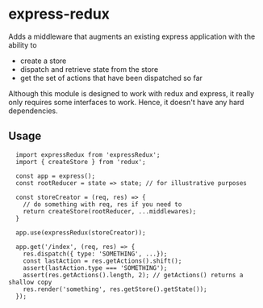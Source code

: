 # express-redux

Adds a middleware that augments an existing express application with the ability to

* create a store
* dispatch and retrieve state from the store
* get the set of actions that have been dispatched so far

Although this module is designed to work with redux and express, it really only requires some interfaces to work. Hence, it doesn't have any hard dependencies.

## Usage

```
  import expressRedux from 'expressRedux';
  import { createStore } from 'redux';

  const app = express();
  const rootReducer = state => state; // for illustrative purposes

  const storeCreator = (req, res) => {
  	// do something with req, res if you need to
  	return createStore(rootReducer, ...middlewares);
  }

  app.use(expressRedux(storeCreator));

  app.get('/index', (req, res) => {
  	res.dispatch({ type: 'SOMETHING', ...});
  	const lastAction = res.getActions().shift();
  	assert(lastAction.type === 'SOMETHING');
  	assert(res.getActions().length, 2); // getActions() returns a shallow copy
  	res.render('something', res.getStore().getState());
  });
```
